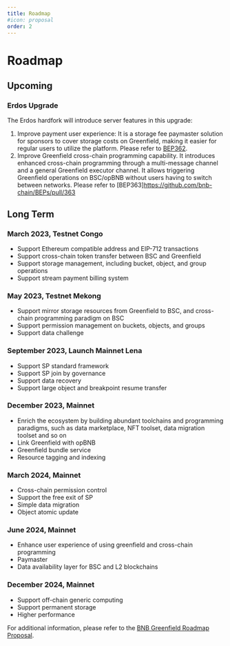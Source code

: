 ```yaml
---
title: Roadmap
#icon: proposal
order: 2
---
```


# Roadmap

## Upcoming

### Erdos Upgrade
The Erdos hardfork will introduce server features in this upgrade:
1. Improve payment user experience: It is a storage fee paymaster solution for sponsors to cover storage costs on Greenfield, making it easier for regular users to utilize the platform. Please refer to [BEP362](https://github.com/bnb-chain/BEPs/blob/master/BEPs/BEP-362.md).
2. Improve Greenfield cross-chain programming capability. It introduces enhanced cross-chain programming through a multi-message channel and a general Greenfield executor channel. It allows triggering Greenfield operations on BSC/opBNB without users having to switch between networks. Please refer to [BEP363]https://github.com/bnb-chain/BEPs/pull/363


## Long Term

### March 2023, Testnet Congo

- Support Ethereum compatible address and EIP-712 transactions
- Support cross-chain token transfer between BSC and Greenfield
- Support storage management, including bucket, object, and group operations
- Support stream payment billing system

### May 2023, Testnet Mekong

- Support mirror storage resources from Greenfield to BSC, and cross-chain programming paradigm on BSC
- Support permission management on buckets, objects, and groups
- Support data challenge

### September 2023, Launch Mainnet Lena

- Support SP standard framework
- Support SP join by governance
- Support data recovery
- Support large object and breakpoint resume transfer

### December 2023, Mainnet

- Enrich the ecosystem by building abundant toolchains and programming paradigms, such as data marketplace, NFT toolset,
  data migration toolset and so on
- Link Greenfield with opBNB
- Greenfield bundle service
- Resource tagging and indexing

### March 2024, Mainnet
- Cross-chain permission control
- Support the free exit of SP
- Simple data migration
- Object atomic update

### June 2024, Mainnet

- Enhance user experience of using greenfield and cross-chain programming
- Paymaster
- Data availability layer for BSC and L2 blockchains

### December 2024, Mainnet

- Support off-chain generic computing
- Support permanent storage
- Higher performance

For additional information, please refer to the [BNB Greenfield Roadmap Proposal](https://forum.bnbchain.org/t/bnb-greenfield-roadmap-proposal/2273).